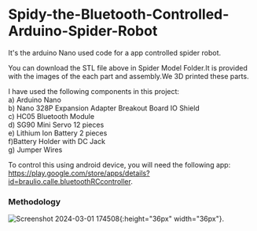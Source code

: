 # Spidy-the-Bluetooth-Controlled-Arduino-Spider-Robot

It's the arduino Nano used code for a app controlled spider robot.

You can download the STL file above in Spider Model Folder.It is provided with the images of the each part and assembly.We 3D printed these parts.

I have used the following components in this project:<br/>
a) Arduino Nano <br/>
b) Nano 328P Expansion Adapter Breakout Board IO Shield <br/>
c) HC05 Bluetooth Module  <br/>
d) SG90 Mini Servo 12 pieces <br/>
e) Lithium Ion Battery 2 pieces<br/>
f)Battery Holder with DC Jack<br/>
g) Jumper Wires<br/>

To control this using android device, you will need the following app: https://play.google.com/store/apps/details?id=braulio.calle.bluetoothRCcontroller.

### Methodology

![Screenshot 2024-03-01 174508](https://github.com/pratheekpoojary23/Bluetooth-Controlled-Arduino-Spider-Robot/assets/159915259/94923ce9-0eab-4a95-8895-34fdae25c48f){:height="36px" width="36px"}.


